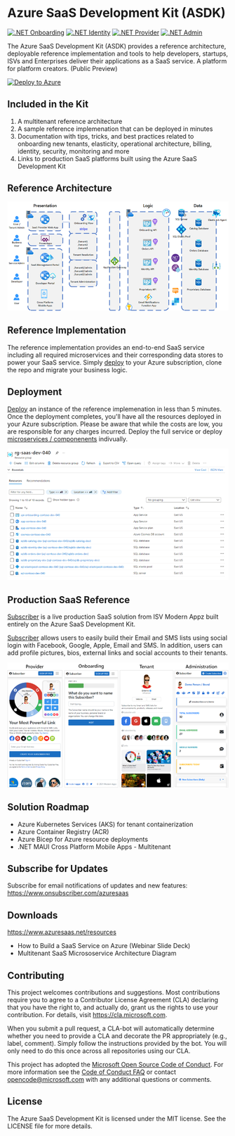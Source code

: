 ﻿# Azure SaaS Development Kit (ASDK)

[![.NET Onboarding](https://github.com/Azure/azure-saas/actions/workflows/dotnet-saas-onboarding.yml/badge.svg)](https://github.com/Azure/azure-saas/actions/workflows/dotnet-saas-onboarding.yml)   [![.NET Identity](https://github.com/Azure/azure-saas/actions/workflows/dotnet-saas-identity.yml/badge.svg)](https://github.com/Azure/azure-saas/actions/workflows/dotnet-saas-identity.yml)   [![.NET Provider](https://github.com/Azure/azure-saas/actions/workflows/dotnet-saas-provider.yml/badge.svg)](https://github.com/Azure/azure-saas/actions/workflows/dotnet-saas-provider.yml)   [![.NET Admin](https://github.com/Azure/azure-saas/actions/workflows/dotnet-saas-admin.yml/badge.svg)](https://github.com/Azure/azure-saas/actions/workflows/dotnet-saas-admin.yml)

The Azure SaaS Development Kit (ASDK) provides a reference architecture, deployable reference implementation and tools to help developers, startups, ISVs and Enterprises deliver their applications as a SaaS service.  A platform for platform creators.  (Public Preview)

[![Deploy to Azure](https://www.azuresaas.net/assets/images/deploy-to-azure.svg)](https://portal.azure.com/#create/Microsoft.Template/uri/https%3A%2F%2Fraw.githubusercontent.com%2FAzure%2Fazure-saas%2Fmain%2Fsrc%2FSaas.Deployment%2FSaas.Deployment.Root%2Fazuredeploy.json/createUIDefinitionUri/https%3A%2F%2Fraw.githubusercontent.com%2FAzure%2Fazure-saas%2Fmain%2Fsrc%2FSaas.Deployment%2FSaas.Deployment.Root%2FcreateUiDefinition.json)

## Included in the Kit
1. A multitenant reference architecture
1. A sample reference implemenation that can be deployed in minutes
1. Documentation with tips, tricks, and best practices related to onboarding new tenants, elasticity, operational architecture, billing, identity, security, monitoring and more
1. Links to production SaaS platforms built using the Azure SaaS Development Kit

<!-- https://www.azuresaas.net -->

## Reference Architecture

<img src="docs/azure-saas-docs/static/images/azure-saas-multitenant-architecture.png" width="850">

## Reference Implementation
The reference implementation provides an end-to-end SaaS service including all required microservices and their corresponding data stores to power your SaaS service.  Simply [deploy](https://portal.azure.com/#create/Microsoft.Template/uri/https%3A%2F%2Fraw.githubusercontent.com%2FAzure%2Fazure-saas%2Fmain%2Fsrc%2FSaas.Deployment%2FSaas.Deployment.Root%2Fazuredeploy.json/createUIDefinitionUri/https%3A%2F%2Fraw.githubusercontent.com%2FAzure%2Fazure-saas%2Fmain%2Fsrc%2FSaas.Deployment%2FSaas.Deployment.Root%2FcreateUiDefinition.json) to your Azure subscription, clone the repo and migrate your business logic.

<!-- Demo SaaS Service:  https://www.azuresaas.net -->

## Deployment
[Deploy](https://portal.azure.com/#create/Microsoft.Template/uri/https%3A%2F%2Fraw.githubusercontent.com%2FAzure%2Fazure-saas%2Fmain%2Fsrc%2FSaas.Deployment%2FSaas.Deployment.Root%2Fazuredeploy.json/createUIDefinitionUri/https%3A%2F%2Fraw.githubusercontent.com%2FAzure%2Fazure-saas%2Fmain%2Fsrc%2FSaas.Deployment%2FSaas.Deployment.Root%2FcreateUiDefinition.json) an instance of the reference implemenation in less than 5 minutes.  Once the deployment completes, you'll have all the resources deployed in your Azure subscription. Please be aware that while the costs are low, you are responsible for any charges incurred.  Deploy the full service or deploy [microservices / componenents](docs/components.md) indivually.

<img src="docs/azure-saas-docs/static/images/azure-saas-multitenant-deployment.png" width="850">

## Production SaaS Reference

<a href="https://www.onsubscriber.com" target="_blank">Subscriber</a> is a live production SaaS solution from ISV Modern Appz built entirely on the Azure SaaS Development Kit.</p><p><a href="https://www.onsubscriber.com" target="_blank">Subscriber</a> allows users to easily build their Email and SMS lists using social login with Facebook, Google, Apple, Email and SMS.  In addition, users can add profile pictures, bios, external links and social accounts to their tenants.

<a href="https://www.onsubscriber.com" target="_blank"><img src="docs/azure-saas-docs/static/images/azure-saas-production-service-subscriber.png" /></a>

## Solution Roadmap
- Azure Kubernetes Services (AKS) for tenant containerization
- Azure Container Registry (ACR)
- Azure Bicep for Azure resource deployments
- .NET MAUI Cross Platform Mobile Apps - Multitenant

## Subscribe for Updates
Subscribe for email notifications of updates and new features:  
<a href="https://www.onsubscriber.com/azuresaas" target="_blank">https://www.onsubscriber.com/azuresaas</a>

## Downloads
<a href="https://www.azuresaas.net/resources" target="_blank">https://www.azuresaas.net/resources</a>
- How to Build a SaaS Service on Azure (Webinar Slide Deck)  
- Multitenant SaaS Micrososervice Architecture Diagram

## Contributing
This project welcomes contributions and suggestions. Most contributions require you to agree to a Contributor License Agreement (CLA) declaring that you have the right to, and actually do, grant us the rights to use your contribution. For details, visit
https://cla.microsoft.com.

When you submit a pull request, a CLA-bot will automatically determine whether you need to provide a CLA and decorate the PR appropriately (e.g., label, comment). Simply follow the instructions provided by the bot. You will only need to do this once across all repositories using our CLA.

This project has adopted the [Microsoft Open Source Code of Conduct](https://opensource.microsoft.com/codeofconduct/). For more information see the [Code of Conduct FAQ](https://opensource.microsoft.com/codeofconduct/faq/) or contact [opencode@microsoft.com](mailto:opencode@microsoft.com) with any additional questions or comments.

## License
The Azure SaaS Development Kit is licensed under the MIT license. See the LICENSE file for more details.